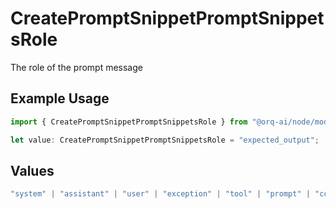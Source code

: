 # CreatePromptSnippetPromptSnippetsRole

The role of the prompt message

## Example Usage

```typescript
import { CreatePromptSnippetPromptSnippetsRole } from "@orq-ai/node/models/operations";

let value: CreatePromptSnippetPromptSnippetsRole = "expected_output";
```

## Values

```typescript
"system" | "assistant" | "user" | "exception" | "tool" | "prompt" | "correction" | "expected_output"
```